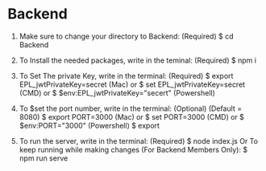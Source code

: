 # Backend

1) Make sure to change your directory to Backend: (Required)
$ cd Backend

2) To Install the needed packages, write in the teminal: (Required)
$ npm i

3) To Set The private Key, write in the terminal: (Required)
$ export EPL_jwtPrivateKey=secret (Mac)
or
$ set EPL_jwtPrivateKey=secret (CMD)
or
$ $env:EPL_jwtPrivateKey="secert" (Powershell)

4) To $set the port number, write in the terminal: (Optional) (Default = 8080)
$ export PORT=3000 (Mac)
or
$ set PORT=3000 (CMD)
or
$ $env:PORT="3000" (Powershell)
$ export 

5) To run the server, write in the terminal: (Required)
$ node index.js
Or To keep running while making changes (For Backend Members Only):
$ npm run serve
